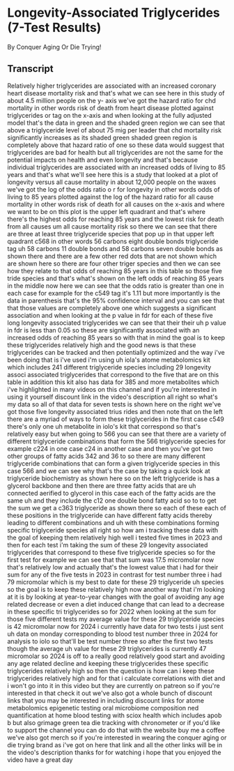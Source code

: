 # Longevity-Associated Triglycerides (7-Test Results)

By Conquer Aging Or Die Trying! 


## Transcript

Relatively higher triglycerides are associated with an increased coronary heart disease mortality risk and that's what we can see here in this study of about 4.5 million people on the y- axis we've got the hazard ratio for chd mortality in other words risk of death from heart disease plotted against triglycerides or tag on the x-axis and when looking at the fully adjusted model that's the data in green and the shaded green region we can see that above a triglyceride level of about 75 mig per leader that chd mortality risk significantly increases as its shaded green shaded green region is completely above that hazard ratio of one so these data would suggest that triglycerides are bad for health but all triglycerides are not the same for the potential impacts on health and even longevity and that's because individual triglycerides are associated with an increased odds of living to 85 years and that's what we'll see here this is a study that looked at a plot of longevity versus all cause mortality in about 12,000 people on the waxes we've got the log of the odds ratio o r for longevity in other words odds of living to 85 years plotted against the log of the hazard ratio for all cause mortality in other words risk of death for all causes on the x-axis and where we want to be on this plot is the upper left quadrant and that's where there's the highest odds for reaching 85 years and the lowest risk for death from all causes um all cause mortality risk so there we can see that there are three at least three triglyceride species that pop up in that upper left quadrant c568 in other words 56 carbons eight double bonds triglyceride tag uh 58 carbons 11 double bonds and 58 carbons seven double bonds as shown there and there are a few other red dots that are not shown which are shown here so there are four other triger species and then we can see how they relate to that odds of reaching 85 years in this table so those five tride species and that's what's shown on the left odds of reaching 85 years in the middle now here we can see that the odds ratio is greater than one in each case for example for the c549 tag it's 1.11 but more importantly is the data in parenthesis that's the 95% confidence interval and you can see that that those values are completely above one which suggests a significant association and when looking at the p value in fdr for each of these five long longevity associated triglycerides we can see that their their uh p value in fdr is less than 0.05 so these are significantly associated with an increased odds of reaching 85 years so with that in mind the goal is to keep these triglycerides relatively high and the good news is that these triglycerides can be tracked and then potentially optimized and the way i've been doing that is i've used i'm using uh iola's atome metabolomics kit which includes 241 different triglyceride species including 29 longevity associ associated triglycerides that correspond to the five that are on this table in addition this kit also has data for 385 and more metabolites which i've highlighted in many videos on this channel and if you're interested in using it yourself discount link in the video's description all right so what's my data so all of that data for seven tests is shown here on the right we've got those five longevity associated trius rides and then note that on the left there are a myriad of ways to form these triglycerides in the first case c549 there's only one uh metabolite in iolo's kit that correspond so that's relatively easy but when going to 566 you can see that there are a variety of different triglyceride combinations that form the 566 triglyceride species for example c224 in one case c24 in another case and then you've got two other groups of fatty acids 342 and 36 to so there are many different triglyceride combinations that can form a given triglyceride species in this case 566 and we can see why that's the case by taking a quick look at triglyceride biochemistry as shown here so on the left triglyceride is has a glycerol backbone and then there are three fatty acids that are uh connected aerified to glycerol in this case each of the fatty acids are the same uh and they include the c12 one double bond fatty acid so to to get the sum we get a c363 triglyceride as shown there so each of these each of these positions in the triglyceride can have different fatty acids thereby leading to different combinations and uh with these combinations forming specific triglyceride species all right so how am i tracking these data with the goal of keeping them relatively high well i tested five times in 2023 and then for each test i'm taking the sum of these 29 longevity associated triglycerides that correspond to these five triglyceride species so for the first test for example we can see that that sum was 17.5 micromolar now that's relatively low and actually that's the lowest value that i had for their sum for any of the five tests in 2023 in contrast for test number three i had 79 micromolar which is my best to date for these 29 triglyceride uh species so the goal is to keep these relatively high now another way that i'm looking at it is by looking at year-to-year changes with the goal of avoiding any age related decrease or even a diet induced change that can lead to a decrease in these specific tri triglycerides so for 2022 when looking at the sum for those five different tests my average value for these 29 triglyceride species is 42 micromolar now for 2024 i currently have data for two tests i just sent uh data on monday corresponding to blood test number three in 2024 for analysis to iolo so that'll be test number three so after the first two tests though the average uh value for these 29 triglycerides is currently 47 micromolar so 2024 is off to a really good relatively good start and avoiding any age related decline and keeping these triglycerides these specific triglycerides relatively high so then the question is how can i keep these triglycerides relatively high and for that i calculate correlations with diet and i won't go into it in this video but they are currently on patreon so if you're interested in that check it out we've also got a whole bunch of discount links that you may be interested in including discount links for atome metabolomics epigenetic testing oral microbiome composition ned quantification at home blood testing with sciox health which includes apob b but also grimage green tea die tracking with chronometer or if you'd like to support the channel you can do do that with the website buy me a coffee we've also got merch so if you're interested in wearing the conquer aging or die trying brand as i've got on here that link and all the other links will be in the video's description thanks for for watching i hope that you enjoyed the video have a great day
